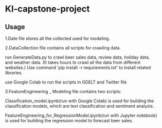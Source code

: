 # KI-capstone-project
## Usage
1.Date file stores all the collected used for modeling.

2.DataCollection file contains all scripts for crawling data. 

run GenerateData.py to crawl beer sales data, review data, holiday data, and weather data. (It takes hours to crawl all the data from different websites.)  Use command 'pip install -r requirements.txt' to install related libraries.

use Google Colab to run the scripts in GDELT and Twitter file

3.FeatureEngineering _ Modeling file contains two scripts:

Classification_model.ipynb(run with Google Colab) is used for building the classification models, which are text classification and sentiment analysis.

FeatureEngineering_for_RegressionModel.ipynb(run with Jupyter notebook) is used for building the regression model to forecast beer sales. 
